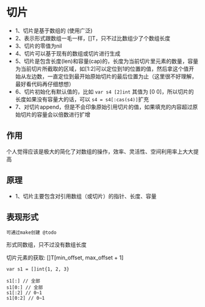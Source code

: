 # 切片
* 1、切片是基于数组的 (使用广泛)
* 2、表示形式跟数组一毛一样，[]T，只不过比数组少了个数组长度
* 3、切片的零值为nil
* 4、切片可以基于现有的数组或切片进行生成
* 5、切片是包含长度(len)和容量(cap)的，长度为当前切片里元素的数量，容量为当前切片所截取的区域，如[1:2]可以定位到1的位置的值，然后拿这个值开始从左边数，一直定位到最开始原始切片的最后位置为止（这里很不好理解，最好看代码再仔细想想）
* 6、切片初始化有默认值的，比如 `var s4 [2]int` 其值为 [0 0]，所以切片的长度如果没有容量大的话，可以 `s4 = s4[:cas(s4)]`扩充
* 7、对切片append，但是不会印象原始引用切片的值，如果填充的内容超过原始切片的容量会以倍数进行扩增

## 作用
个人觉得应该是极大的简化了对数组的操作，效率、灵活性、空间利用率上大大提高

## 原理
* 1、切片主要包含对引用数组（或切片）的指针、长度、容量

## 表现形式

`可通过make创建 @todo`

形式同数组，只不过没有数组长度

切片元素的获取: []T[min_offset, max_offset + 1]
```
var s1 = []int{1, 2, 3}

s1[:] // 全部
s1[0:] // 全部
s1[:2] // 0~1
s1[0:2] // 0~1
```
